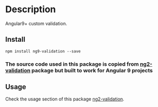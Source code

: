 # Description

Angular9+ custom validation.

## Install

`npm install ng9-validation --save`

### The source code used in this package is copied from [ng2-validation](https://www.npmjs.com/package/ng9-validation) package but built to work for Angular 9 projects

## Usage

Check the usage section of this package [ng2-validation](https://www.npmjs.com/package/ng9-validation).
